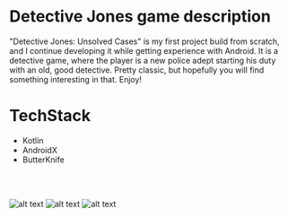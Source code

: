 # Detective Jones game description
"Detective Jones: Unsolved Cases" is my first project build from scratch, and I continue developing it while getting experience with Android. It is a detective game, where the player is a new police adept starting his duty with an old, good detective. Pretty classic, but hopefully you will find something interesting in that. Enjoy!

# TechStack
- Kotlin
- AndroidX
- ButterKnife

<br><br>

![alt text](https://cdn-images-1.medium.com/max/500/1*JxpsBeS_0dT4ZzJzozGgpw.jpeg)
![alt text](https://cdn-images-1.medium.com/max/500/1*tVoqkMs30Zbg-ZyZnnzsHA.jpeg)
![alt text](https://cdn-images-1.medium.com/max/500/1*mvK7kkCmQRjMgf0MyR41Tw.jpeg)
